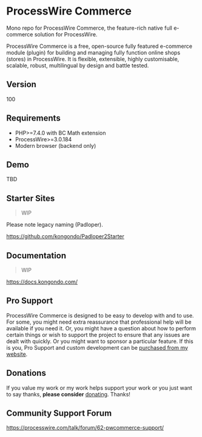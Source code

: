 # ProcessWire Commerce

Mono repo for ProcessWire Commerce, the feature-rich native full e-commerce solution for ProcessWire.

ProcessWire Commerce is a free, open-source fully featured e-commerce module (plugin) for building and managing fully function online shops (stores) in ProcessWire. It is flexible, extensible, highly customisable, scalable, robust, multilingual by design and battle tested.

## Version

100

## Requirements

- PHP>=7.4.0 with BC Math extension
- ProcessWire>=3.0.184
- Modern browser (backend only)

## Demo

TBD

## Starter Sites

>WIP

Please note legacy naming (Padloper).

https://github.com/kongondo/Padloper2Starter

## Documentation

>WIP

https://docs.kongondo.com/


## Pro Support

ProcessWire Commerce is designed to be easy to develop with and to use. For some, you might need extra reassurance that professional help will be available if you need it. Or, you might have a question about how to perform certain things or wish to support the project to ensure that any issues are dealt with quickly. Or you might want to sponsor a particular feature. If this is you, Pro Support and custom development can be [purchased from my website](https://processwireshop.pw/products/development-pro-support/).


## Donations

If you value my work or my work helps support your work or you just want to say thanks, **please consider** [donating](https://processwireshop.pw/products/thank-you/). Thanks!


## Community Support Forum

https://processwire.com/talk/forum/62-pwcommerce-support/
